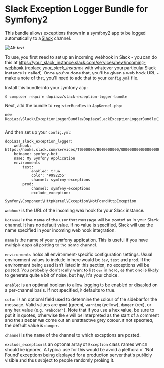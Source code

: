 # Slack Exception Logger Bundle for Symfony2

This bundle allows exceptions thrown in a symfony2 app to be logged automatically to a [Slack](https://slack.com) channel.

![Alt text](Resources/documentation/exception.png)

To use, you first need to set up an incoming webhook in Slack - you can do this at https://your_slack_instance.slack.com/services/new/incoming-webhook (replace _your_slack_instance_ with whatever your particular Slack instance is called). Once you've done that, you'll be given a web hook URL - make a note of that, you'll need to add that to your `config.yml` file.

Install this bundle into your symfony app:

```
$ composer require dopiaza/slack-exception-logger-bundle
```

Next, add the bundle to `registerBundles` in `AppKernel.php`:

```
new Dopiaza\Slack\ExceptionLoggerBundle\DopiazaSlackExceptionLoggerBundle(),
            
```

And then set up your `config.yml`:

```
dopiaza_slack_exception_logger:
    webhook: https://hooks.slack.com/services/T0000000/B000000000/000000000000000000
    botname: symfony-bot
    name: My Symfony Application
    environments:
        test:
            enabled: true
            color: '#992255'
            channel: symfony-exceptions
        prod:
            channel: symfony-exceptions
            exclude_exception:
                - Symfony\Component\HttpKernel\Exception\NotFoundHttpException

```

`webhook` is the URL of the incoming web hook for your Slack instance.

`botname` is the name of the user that message will be posted as in your Slack channel. It has no default value. If no value is specified, Slack will use the name specified in your incoming web hook integration.

`name` is the name of your symfony application. This is useful if you have multiple apps all posting to the same channel.

`environments` holds all environment-specific configuration settings. Usual environment values to include in here would be `dev`, `test` and `prod`. If the environment being used isn't listed in this section, no exceptions will be posted. You probably don't really want to list `dev` in here, as that one is likely to generate quite a bit of noise, but hey, it's your choice.

`enabled` is an optional boolean to allow logging to be enabled or disabled on a per-channel basis. If not specified, it defaults to true.

`color` is an optional field used to determine the colour of the sidebar for the message. Valid values are `good` (green), `warning` (yellow), `danger` (red), or any hex value (e.g. `'#abcdef'`). Note that if you use a hex value, be sure to put it in quotes, otherwise the `#` will be interpreted as the start of a comment and the sidebar will come out an unattractive grey colour. If not specified, the default value is `danger`.

`channel` is the name of the channel to which exceptions are posted. 

`exclude_exception` is an optional array of `Exception` class names which should be ignored. A typical use for this would be avoid a plethora of 'Not Found' exceptions being displayed for a production server that's publicly visible and thus subject to people randomly probing it. 


